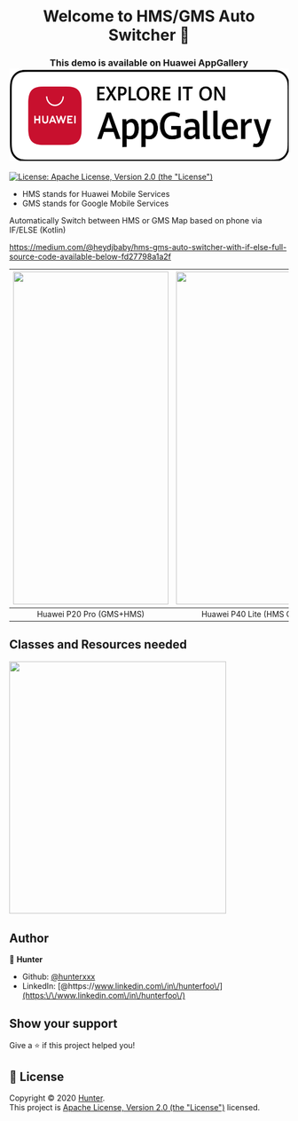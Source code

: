 <h1 align="center">Welcome to HMS/GMS Auto Switcher 👋</h1>
<h3 align="center">
This demo is available on Huawei AppGallery
 <a href="https://appgallery.cloud.huawei.com/ag/n/app/C103455197?channelId=hunter&id=0e641a732fc947a5b9edba6117e085eb&s=AA4546B20237191E2906FB508DAC000AB8A061A92628B1679B58E95EC2990231&detailType=0" a target="_blank" rel="noopener noreferrer">
<img src="Screenshots/ic_logo.png" width="550" height="167">
 </a>
</h3>
<p>
  <a href="http://www.apache.org/licenses/LICENSE-2.0" a target="_blank" rel="noopener noreferrer">
    <img alt="License: Apache License, Version 2.0 (the &#34;License&#34;)" src="https://img.shields.io/badge/License-Apache License, Version 2.0 (the &#34;License&#34;)-yellow.svg" />
  </a>
</p>

<ul>
  <li>HMS stands for Huawei Mobile Services</li>
  <li>GMS stands for Google Mobile Services</li>
</ul>

Automatically Switch between HMS or GMS Map based on phone via IF/ELSE (Kotlin)

https://medium.com/@heydjbaby/hms-gms-auto-switcher-with-if-else-full-source-code-available-below-fd27798a1a2f

|<img src="Screenshots/hms.jpg" width="280" height="600">|<img src="Screenshots/gms.jpg" width="280" height="600">|
|:---:|:---:|
| Huawei P20 Pro (GMS+HMS) | Huawei P40 Lite (HMS Only) |

## Classes and Resources needed
<img src="Screenshots/classes.PNG" width="391" height="455">

## Author

👤 **Hunter**

* Github: [@hunterxxx](https://github.com/hunterxxx)
* LinkedIn: [@https:\/\/www.linkedin.com\/in\/hunterfoo\/](https:\/\/www.linkedin.com\/in\/hunterfoo\/)

## Show your support

Give a ⭐️ if this project helped you!

## 📝 License

Copyright © 2020 [Hunter](https://github.com/hunterxxx).<br />
This project is [Apache License, Version 2.0 (the &#34;License&#34;)](http://www.apache.org/licenses/LICENSE-2.0) licensed.


